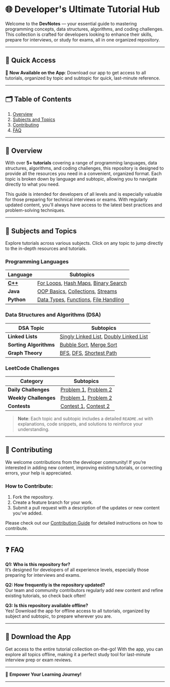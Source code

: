 # 🌐 **Developer's Ultimate Tutorial Hub**

Welcome to the **DevNotes** — your essential guide to mastering programming concepts, data structures, algorithms, and coding challenges. This collection is crafted for developers looking to enhance their skills, prepare for interviews, or study for exams, all in one organized repository.

---

## 📌 **Quick Access**

🚀 **Now Available on the App**: Download our app to get access to all tutorials, organized by topic and subtopic for quick, last-minute reference.

---

## 🗂 **Table of Contents**

1. [Overview](#overview)
2. [Subjects and Topics](#subjects-and-topics)
3. [Contributing](#contributing)
4. [FAQ](#faq)

---

## 🌟 **Overview**

With over **5+ tutorials** covering a range of programming languages, data structures, algorithms, and coding challenges, this repository is designed to provide all the resources you need in a convenient, organized format. Each topic is broken down by language and subtopic, allowing you to navigate directly to what you need.

This guide is intended for developers of all levels and is especially valuable for those preparing for technical interviews or exams. With regularly updated content, you'll always have access to the latest best practices and problem-solving techniques.

---

## 📘 **Subjects and Topics**

Explore tutorials across various subjects. Click on any topic to jump directly to the in-depth resources and tutorials.

### **Programming Languages**

| Language       | Subtopics                                                    |
|----------------|--------------------------------------------------------------|
| [**C++**](/professional-notes/cpp-notes/ "Cpp topics index page")        | [For Loops](cpp-notes/ForLoops/README.md), [Hash Maps](Cpp/HashMaps/README.md), [Binary Search](Cpp/BinarySearch/README.md) |
| **Java**       | [OOP Basics](Java/OOPBasics/README.md), [Collections](Java/Collections/README.md), [Streams](Java/Streams/README.md) |
| **Python**     | [Data Types](Python/DataTypes/README.md), [Functions](Python/Functions/README.md), [File Handling](Python/FileHandling/README.md) |

### **Data Structures and Algorithms (DSA)**

| DSA Topic      | Subtopics                                                    |
|----------------|--------------------------------------------------------------|
| **Linked Lists** | [Singly Linked List](DSA/LinkedLists/Singly/README.md), [Doubly Linked List](DSA/LinkedLists/Doubly/README.md) |
| **Sorting Algorithms** | [Bubble Sort](DSA/SortingAlgorithms/BubbleSort/README.md), [Merge Sort](DSA/SortingAlgorithms/MergeSort/README.md) |
| **Graph Theory** | [BFS](DSA/GraphTheory/BFS/README.md), [DFS](DSA/GraphTheory/DFS/README.md), [Shortest Path](DSA/GraphTheory/ShortestPath/README.md) |

### **LeetCode Challenges**

| Category              | Subtopics                                             |
|-----------------------|-------------------------------------------------------|
| **Daily Challenges**  | [Problem 1](LeetCode/DailyChallenges/Problem1/README.md), [Problem 2](LeetCode/DailyChallenges/Problem2/README.md) |
| **Weekly Challenges** | [Problem 1](LeetCode/WeeklyChallenges/Problem1/README.md), [Problem 2](LeetCode/WeeklyChallenges/Problem2/README.md) |
| **Contests**          | [Contest 1](LeetCode/Contests/Contest1/README.md), [Contest 2](LeetCode/Contests/Contest2/README.md) |

> **Note**: Each topic and subtopic includes a detailed `README.md` with explanations, code snippets, and solutions to reinforce your understanding.

---

## 🤝 **Contributing**

We welcome contributions from the developer community! If you’re interested in adding new content, improving existing tutorials, or correcting errors, your help is appreciated.

### How to Contribute:

1. Fork the repository.
2. Create a feature branch for your work.
3. Submit a pull request with a description of the updates or new content you've added.

Please check out our [Contribution Guide](/professional-notes/project-info/contributors/guide) for detailed instructions on how to contribute.

---

## ❓ **FAQ**

**Q1: Who is this repository for?**  
It’s designed for developers of all experience levels, especially those preparing for interviews and exams.

**Q2: How frequently is the repository updated?**  
Our team and community contributors regularly add new content and refine existing tutorials, so check back often!

**Q3: Is this repository available offline?**  
Yes! Download the app for offline access to all tutorials, organized by subject and subtopic, to prepare wherever you are.

---

## 📲 **Download the App**

Get access to the entire tutorial collection on-the-go! With the app, you can explore all topics offline, making it a perfect study tool for last-minute interview prep or exam reviews.

---

🔹 **Empower Your Learning Journey!**

---
